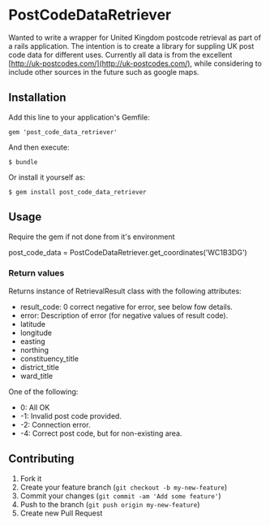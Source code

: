 # PostCodeDataRetriever

Wanted to write a wrapper for United Kingdom postcode retrieval as part
of a rails application. The intention is to create a library for suppling UK
post code data for different uses. Currently all data is from the
excellent [http://uk-postcodes.com/](http://uk-postcodes.com/), while
considering to include other sources in the future such as google maps.

## Installation

Add this line to your application's Gemfile:

    gem 'post_code_data_retriever'

And then execute:

    $ bundle

Or install it yourself as:

    $ gem install post_code_data_retriever

## Usage

Require the gem if not done from it's environment

  post_code_data = PostCodeDataRetriever.get_coordinates('WC1B3DG')

### Return values
Returns instance of RetrievalResult class with the following attributes:

* result_code: 0 correct negative for error, see below fow details.
* error: Description of error (for negative values of result code).
* latitude
* longitude
* easting
* northing
* constituency_title
* district_title
* ward_title

One of the following:

*  0: All OK
* -1: Invalid post code provided.
* -2: Connection error.
* -4: Correct post code, but for non-existing area.


## Contributing

1. Fork it
2. Create your feature branch (`git checkout -b my-new-feature`)
3. Commit your changes (`git commit -am 'Add some feature'`)
4. Push to the branch (`git push origin my-new-feature`)
5. Create new Pull Request
